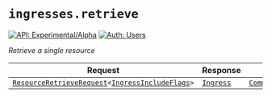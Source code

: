 # `ingresses.retrieve`

[![API: Experimental/Alpha](https://img.shields.io/static/v1?label=API&message=Experimental/Alpha&color=orange&style=flat-square)](/docs/developer-guide/core/api-conventions.md)
[![Auth: Users](https://img.shields.io/static/v1?label=Auth&message=Users&color=informational&style=flat-square)](/docs/developer-guide/core/types.md#role)


_Retrieve a single resource_

| Request | Response | Error |
|---------|----------|-------|
|<code><a href='/docs/reference/dk.sdu.cloud.accounting.api.providers.ResourceRetrieveRequest.md'>ResourceRetrieveRequest</a>&lt;<a href='#ingressincludeflags'>IngressIncludeFlags</a>&gt;</code>|<code><a href='#ingress'>Ingress</a></code>|<code><a href='/docs/reference/dk.sdu.cloud.CommonErrorMessage.md'>CommonErrorMessage</a></code>|


